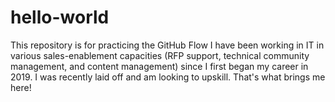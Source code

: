 # hello-world
This repository is for practicing the GitHub Flow
I have been working in IT in various sales-enablement capacities (RFP support, technical community management, and content management) since I first began my career in 2019. 
I was recently laid off and am looking to upskill. That's what brings me here!
